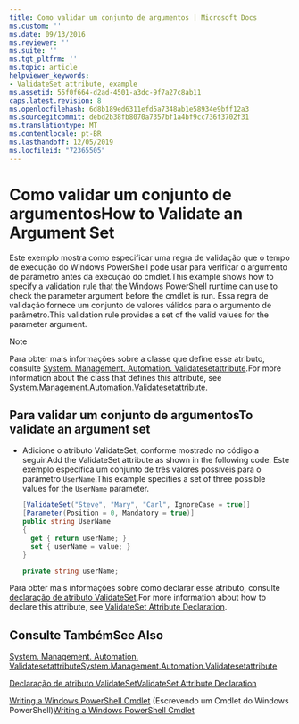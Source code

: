```yaml
---
title: Como validar um conjunto de argumentos | Microsoft Docs
ms.custom: ''
ms.date: 09/13/2016
ms.reviewer: ''
ms.suite: ''
ms.tgt_pltfrm: ''
ms.topic: article
helpviewer_keywords:
- ValidateSet attribute, example
ms.assetid: 55f0f664-d2ad-4501-a3dc-9f7a27c8ab11
caps.latest.revision: 8
ms.openlocfilehash: 6d8b189ed6311efd5a7348ab1e58934e9bff12a3
ms.sourcegitcommit: debd2b38fb8070a7357bf1a4bf9cc736f3702f31
ms.translationtype: MT
ms.contentlocale: pt-BR
ms.lasthandoff: 12/05/2019
ms.locfileid: "72365505"
---
```

# <a name="how-to-validate-an-argument-set"></a><span data-ttu-id="02689-102">Como validar um conjunto de argumentos</span><span class="sxs-lookup"><span data-stu-id="02689-102">How to Validate an Argument Set</span></span>

<span data-ttu-id="02689-103">Este exemplo mostra como especificar uma regra de validação que o tempo de execução do Windows PowerShell pode usar para verificar o argumento de parâmetro antes da execução do cmdlet.</span><span class="sxs-lookup"><span data-stu-id="02689-103">This example shows how to specify a validation rule that the Windows PowerShell runtime can use to check the parameter argument before the cmdlet is run.</span></span> <span data-ttu-id="02689-104">Essa regra de validação fornece um conjunto de valores válidos para o argumento de parâmetro.</span><span class="sxs-lookup"><span data-stu-id="02689-104">This validation rule provides a set of the valid values for the parameter argument.</span></span>

> [!NOTE]
> <span data-ttu-id="02689-105">Para obter mais informações sobre a classe que define esse atributo, consulte [System. Management. Automation. Validatesetattribute](/dotnet/api/System.Management.Automation.ValidateSetAttribute).</span><span class="sxs-lookup"><span data-stu-id="02689-105">For more information about the class that defines this attribute, see [System.Management.Automation.Validatesetattribute](/dotnet/api/System.Management.Automation.ValidateSetAttribute).</span></span>

## <a name="to-validate-an-argument-set"></a><span data-ttu-id="02689-106">Para validar um conjunto de argumentos</span><span class="sxs-lookup"><span data-stu-id="02689-106">To validate an argument set</span></span>

- <span data-ttu-id="02689-107">Adicione o atributo ValidateSet, conforme mostrado no código a seguir.</span><span class="sxs-lookup"><span data-stu-id="02689-107">Add the ValidateSet attribute as shown in the following code.</span></span> <span data-ttu-id="02689-108">Este exemplo especifica um conjunto de três valores possíveis para o parâmetro `UserName`.</span><span class="sxs-lookup"><span data-stu-id="02689-108">This example specifies a set of three possible values for the `UserName` parameter.</span></span>

    ```csharp
    [ValidateSet("Steve", "Mary", "Carl", IgnoreCase = true)]
    [Parameter(Position = 0, Mandatory = true)]
    public string UserName
    {
      get { return userName; }
      set { userName = value; }
    }

    private string userName;
    ```

<span data-ttu-id="02689-109">Para obter mais informações sobre como declarar esse atributo, consulte [declaração de atributo ValidateSet](./validateset-attribute-declaration.md).</span><span class="sxs-lookup"><span data-stu-id="02689-109">For more information about how to declare this attribute, see [ValidateSet Attribute Declaration](./validateset-attribute-declaration.md).</span></span>

## <a name="see-also"></a><span data-ttu-id="02689-110">Consulte Também</span><span class="sxs-lookup"><span data-stu-id="02689-110">See Also</span></span>

[<span data-ttu-id="02689-111">System. Management. Automation. Validatesetattribute</span><span class="sxs-lookup"><span data-stu-id="02689-111">System.Management.Automation.Validatesetattribute</span></span>](/dotnet/api/System.Management.Automation.ValidateSetAttribute)

[<span data-ttu-id="02689-112">Declaração de atributo ValidateSet</span><span class="sxs-lookup"><span data-stu-id="02689-112">ValidateSet Attribute Declaration</span></span>](./validateset-attribute-declaration.md)

<span data-ttu-id="02689-113">[Writing a Windows PowerShell Cmdlet](./writing-a-windows-powershell-cmdlet.md) (Escrevendo um Cmdlet do Windows PowerShell)</span><span class="sxs-lookup"><span data-stu-id="02689-113">[Writing a Windows PowerShell Cmdlet](./writing-a-windows-powershell-cmdlet.md)</span></span>
